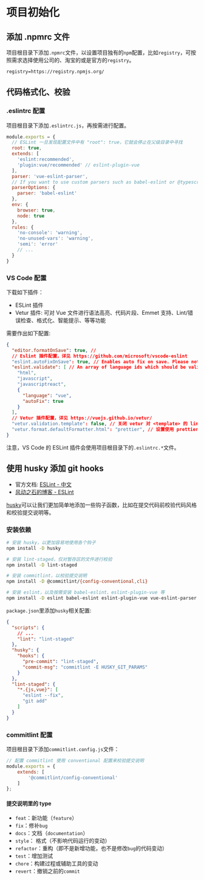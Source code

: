 # 项目初始化 #

## 添加 .npmrc 文件 ##

项目根目录下添加`.npmrc`文件，以设置项目独有的`npm`配置，比如`registry`，可按照需求选择使用公司的、淘宝的或是官方的`registry`。

```txt
registry=https://registry.npmjs.org/
```

## 代码格式化、校验 ##

### .eslintrc 配置 ###

项目根目录下添加`.eslintrc.js`，再按需进行配置。

```js
module.exports = {
  // ESLint 一旦发现配置文件中有 "root": true，它就会停止在父级目录中寻找
  root: true,
  extends: [
    'eslint:recommended',
    'plugin:vue/recommended' // eslint-plugin-vue
  ],
  parser: 'vue-eslint-parser',
  // If you want to use custom parsers such as babel-eslint or @typescript-eslint/parser, you have to use parserOptions.parser option instead of parser option. Because the eslint-plugin-vue plugin requires vue-eslint-parser to parse .vue files, so the eslint-plugin-vue plugin doesn't work if you overwrote parser option.
  parserOptions: {
    parser: 'babel-eslint'
  },
  env: {
    browser: true,
    node: true
  },
  rules: {
    'no-console': 'warning',
    'no-unused-vars': 'warning',
    'semi': 'error'
    // ...
  }
}
```

### VS Code 配置 ###

下载如下插件：

- ESLint 插件
- Vetur 插件: 可对 Vue 文件进行语法高亮、代码片段、Emmet 支持、Lint/错误检查、格式化、智能提示、等等功能

需要作出如下配置:

```json
{
  "editor.formatOnSave": true, //
  // Eslint 插件配置，详见 https://github.com/microsoft/vscode-eslint
  "eslint.autoFixOnSave": true, // Enables auto fix on save. Please note auto fix on save is only available if VS Code's files.autoSave is either off, onFocusChange or onWindowChange. It will not work with afterDelay.
  "eslint.validate": [ // An array of language ids which should be validated by ESLint，详见
    "html",
    "javascript",
    "javascriptreact",
    {
      "language": "vue",
      "autoFix": true
    }
  ],
  // Vetur 插件配置，详见 https://vuejs.github.io/vetur/
  "vetur.validation.template": false, // 关闭 vetur 对 <template> 的 lint 校验，交给 ESLint 来做校验，详见 https://vuejs.github.io/vetur/linting-error.html#linting-for-template
  "vetur.format.defaultFormatter.html": "prettier", // 设置使用 prettier 来对 <template> 做格式化，详见 https://vuejs.github.io/vetur/formatting.html#formatters
}
```

注意，VS Code 的 ESLint 插件会使用项目根目录下的`.eslintrc.*`文件。

## 使用 husky 添加 git hooks ##

- 官方文档: [ESLint - 中文](https://cn.eslint.org/)
- [风动之石的博客 - ESLint](../tools/eslint.md)

[husky](https://github.com/typicode/husky)可以让我们更加简单地添加一些钩子函数，比如在提交代码前校验代码风格和校验提交说明等。

### 安装依赖 ###

```sh
# 安装 husky，以更加容易地使用各个钩子
npm install -D husky

# 安装 lint-staged，仅对暂存区的文件进行校验
npm install -D lint-staged

# 安装 commitlint，以校验提交说明
npm install -D @commitlint/{config-conventional,cli}

# 安装 eslint，以及按需安装 babel-eslint、eslint-plugin-vue 等
npm install -D eslint babel-eslint eslint-plugin-vue vue-eslint-parser
```

`package.json`里添加`husky`相关配置:

```json
{
  "scripts": {
    // ...
    "lint": "lint-staged"
  },
  "husky": {
    "hooks": {
      "pre-commit": "lint-staged",
      "commit-msg": "commitlint -E HUSKY_GIT_PARAMS"
    }
  },
  "lint-staged": {
    "*.{js,vue}": [
      "eslint --fix",
      "git add"
    ]
  }
}
```

### commitlint 配置 ###

项目根目录下添加`commitlint.config.js`文件：

```js
// 配置 commitlint 使用 conventional 配置来校验提交说明
module.exports = {
    extends: [
        '@commitlint/config-conventional'
    ]
};
```

#### 提交说明里的 type ####

- `feat`：新功能（`feature`）
- `fix`：修补`bug`
- `docs`：文档（`documentation`）
- `style`： 格式（不影响代码运行的变动）
- `refactor`：重构（即不是新增功能，也不是修改`bug`的代码变动）
- `test`：增加测试
- `chore`：构建过程或辅助工具的变动
- `revert`：撤销之前的`commit`
